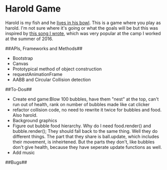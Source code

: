 # Harold Game
Harold is my fish and he [lives in his bowl](https://taylornodell.bandcamp.com/track/harolds-song). This is a game where you play as harold. I'm not sure where it's going or what the goals will be but this was inspired by [this song I wrote](https://taylornodell.bandcamp.com/track/harolds-song), which was very popular at the camp I worked at the summer of 2016.

##APIs, Frameworks and Methods##
* Bootstrap
* Canvas
* Prototypical method of object construction
* requestAnimationFrame
* AABB and Circular Collision detection

##To-Dos##
* Create end game:Blow 100 bubbles, have them "nest" at the top, can't run out of health, rank on number of bubbles made like cat clicker
* refactor collision code, no need to rewrite it twice for bubbles and food. Also harold.
* Background graphics
* Figure out bubble food hierarchy. Why do I need food.render() and bubble.render(); They should fall back to the same thing. Well they do different things. The part that they share is ball.update, which includes their movement, is inheirtened. But the parts they don't, like bubbles don't give health, because they have seperate update functions as well.
* Add music

##Bugs##
